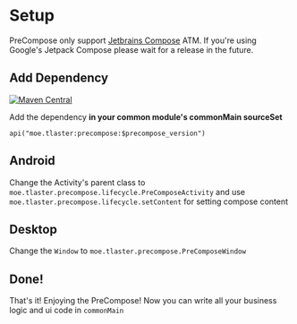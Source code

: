 # Setup

PreCompose only support [Jetbrains Compose](https://github.com/JetBrains/compose-jb) ATM. If you're using Google's Jetpack Compose please wait for a release in the future.

## Add Dependency
[![Maven Central](https://maven-badges.herokuapp.com/maven-central/moe.tlaster/precompose/badge.svg)](https://maven-badges.herokuapp.com/maven-central/moe.tlaster/precompose)

Add the dependency **in your common module's commonMain sourceSet**
```
api("moe.tlaster:precompose:$precompose_version")
```
## Android
Change the Activity's parent class to `moe.tlaster.precompose.lifecycle.PreComposeActivity` and use `moe.tlaster.precompose.lifecycle.setContent` for setting compose content

## Desktop
Change the `Window` to `moe.tlaster.precompose.PreComposeWindow`

## Done!
That's it! Enjoying the PreCompose! Now you can write all your business logic and ui code in `commonMain`
